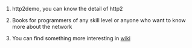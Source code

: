 1. http2demo, you can know the detail of http2

2. Books for programmers of any skill level or anyone who want to know more about the network
3. You can find something more interesting in [wiki](https://github.com/OTEx911/CodeMore/wiki)

